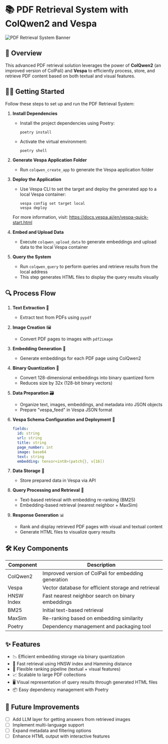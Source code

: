 # 📚 PDF Retrieval System with ColQwen2 and Vespa

![PDF Retrieval System Banner](https://cdn-uploads.huggingface.co/production/uploads/60f2e021adf471cbdf8bb660/La8vRJ_dtobqs6WQGKTzB.png)

## 🌟 Overview

This advanced PDF retrieval solution leverages the power of **ColQwen2** (an improved version of ColPali) and **Vespa** to efficiently process, store, and retrieve PDF content based on both textual and visual features.

## 🏃‍♂️ Getting Started

Follow these steps to set up and run the PDF Retrieval System:

1. **Install Dependencies**
   - Install the project dependencies using Poetry:
     ```
     poetry install
     ```
   - Activate the virtual environment:
     ```
     poetry shell
     ```

2. **Generate Vespa Application Folder**
   - Run `colqwen_create_app` to generate the Vespa application folder

3. **Deploy the Application**
   - Use Vespa CLI to set the target and deploy the generated app to a local Vespa container:
     ```
     vespa config set target local
     vespa deploy
     ```
   For more information, visit: https://docs.vespa.ai/en/vespa-quick-start.html

4. **Embed and Upload Data**
   - Execute `colqwen_upload_data` to generate embeddings and upload data to the local Vespa container

5. **Query the System**
   - Run `colqwen_query` to perform queries and retrieve results from the local address
   - This step generates HTML files to display the query results visually


## 🔍 Process Flow

1. **Text Extraction** 📄
   - Extract text from PDFs using `pypdf`

2. **Image Creation** 🖼️
   - Convert PDF pages to images with `pdf2image`

3. **Embedding Generation** 🧠
   - Generate embeddings for each PDF page using ColQwen2

4. **Binary Quantization** 💾
   - Convert 128-dimensional embeddings into binary quantized form
   - Reduces size by 32x (128-bit binary vectors)

5. **Data Preparation** 🗃️
   - Organize text, images, embeddings, and metadata into JSON objects
   - Prepare "vespa_feed" in Vespa JSON format

6. **Vespa Schema Configuration and Deployment** 📐
   ```yaml
   fields:
     id: string
     url: string
     title: string
     page_number: int
     image: base64
     text: string
     embedding: tensor<int8>(patch{}, v[16])
   ```


7. **Data Storage** 💽
   - Store prepared data in Vespa via API

8. **Query Processing and Retrieval** 🔎
   - Text-based retrieval with embedding re-ranking (BM25)
   - Embedding-based retrieval (nearest neighbor + MaxSim)

9. **Response Generation** 📊
   - Rank and display retrieved PDF pages with visual and textual content
   - Generate HTML files to visualize query results

## 🛠️ Key Components

| Component | Description |
|-----------|-------------|
| ColQwen2 | Improved version of ColPali for embedding generation |
| Vespa | Vector database for efficient storage and retrieval |
| HNSW Index | Fast nearest neighbor search on binary embeddings |
| BM25 | Initial text-based retrieval |
| MaxSim | Re-ranking based on embedding similarity |
| Poetry | Dependency management and packaging tool |

## ✨ Features

- 📉 Efficient embedding storage via binary quantization
- 🚀 Fast retrieval using HNSW index and Hamming distance
- 🔀 Flexible ranking pipeline (textual + visual features)
- 📈 Scalable to large PDF collections
- 🖥️ Visual representation of query results through generated HTML files
- 📦 Easy dependency management with Poetry

## 🚀 Future Improvements

- [ ] Add LLM layer for getting answers from retrieved images
- [ ] Implement multi-language support
- [ ] Expand metadata and filtering options
- [ ] Enhance HTML output with interactive features
